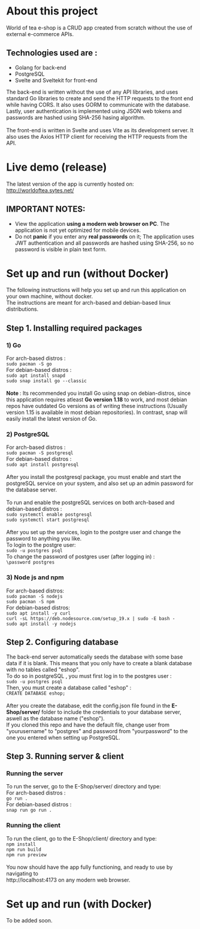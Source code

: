 # About this project
World of tea e-shop is a CRUD app created from scratch without the use of external e-commerce APIs.<br>
## **Technologies used are :**
* Golang for back-end
* PostgreSQL
* Svelte and Sveltekit for front-end

The back-end is written without the use of any API libraries, and uses standard Go libraries to create and send the HTTP requests to the front end while having CORS. It also uses GORM to communicate with the database. 
Lastly, user authentication is implemented using JSON web tokens and passwords are hashed using SHA-256 hasing algorithm.<br>
<br>The front-end is written in Svelte and uses Vite as its development server. It also uses the Axios HTTP client for receiving the HTTP requests from the API.
# Live demo (release)
The latest version of the app is currently hosted on: <br>
http://worldoftea.sytes.net/
## IMPORTANT NOTES:
* View the application **using a modern web browser on PC**. The application is not yet optimized for mobile devices.
* Do not **panic** if you enter any **real passwords** on it; The application uses JWT authentication and all passwords are hashed using SHA-256, so no password is visible in plain text form.
# Set up and run (without Docker)
The following instructions will help you set up and run this application on your own machine, without docker.<br>
The instructions are meant for arch-based and debian-based linux distributions.
## Step 1. Installing required packages
### 1) Go
For arch-based distros : <br>
``
sudo pacman -S go
`` <br>
For debian-based distros : <br>
``
sudo apt install snapd
``
<br>
``
sudo snap install go --classic
``<br><br>
<strong>Note </strong> : Its recommended you install Go using snap on debian-distros, since this application requires atleast <strong>Go version 1.18</strong> to work, and most debian repos have outdated Go versions as of writing these instructions (Usually version 1.15 is available in most debian repositories). In contrast, snap will easily install the latest version of Go.
### 2) PostgreSQL
For arch-based distros : <br>
``
sudo pacman -S postgresql
``
<br>
For debian-based distros : <br>
``
sudo apt install postgresql
``
<br><br>
After you install the postgresql package, you must enable and start the postgreSQL service on your system, and also set up an admin password for the database server.
<br><br>
To run and enable the postgreSQL services on both arch-based and debian-based distros :
<br>``
sudo systemctl enable postgresql
``<br>
``
sudo systemctl start postgresql
``<br>
<br>
After you set up the services, login to the postgre user and change the password to anything you like.
<br> To login to the postgre user: <br>
``
sudo -u postgres psql
``<br>
To change the password of postgres user (after logging in) :
<br>
``
\password postgres
``

### 3) Node js and npm
For arch-based distros: <br>
``
sudo pacman -S nodejs
``<br>
``
sudo pacman -S npm
``<br>
For debian-based distros: <br>
``
sudo apt install -y curl
``<br>
``
curl -sL https://deb.nodesource.com/setup_19.x | sudo -E bash -
``<br>
``
sudo apt install -y nodejs
``<br>
## Step 2. Configuring database
The back-end server automatically seeds the database with some base data if it is blank. This means that you only have to create a blank database with no tables called "eshop". <br>
To do so in postgreSQL , you must first log in to the postgres user :<br>
``
sudo -u postgres psql
``<br>
Then, you must create a database called "eshop" : <br>
``
CREATE DATABASE eshop;
``<br>
<br>
After you create the database, edit the config.json file found in the <strong>E-Shop/server/</strong> folder to include the credentials to your database server, aswell as the database name ("eshop").
<br> If you cloned this repo and have the default file, change user from "yourusername" to "postgres" and password from "yourpassword" to the one you entered when setting up PostgreSQL.
## Step 3. Running server & client
### Running the server
To run the server, go to the E-Shop/server/ directory and type:<br>
For arch-based distros : <br>
``
go run .
``<br>
For debian-based distros : <br>
``
snap run go run .
``
### Running the client
To run the client, go to the E-Shop/client/ directory and type:<br>
``
npm install
``<br>
``
npm run build
``<br>
``
npm run preview
``
<br><br>
You now should have the app fully functioning, and ready to use by navigating to<br>
http://localhost:4173 on any modern web browser.
 
# Set up and run (with Docker)
To be added soon.